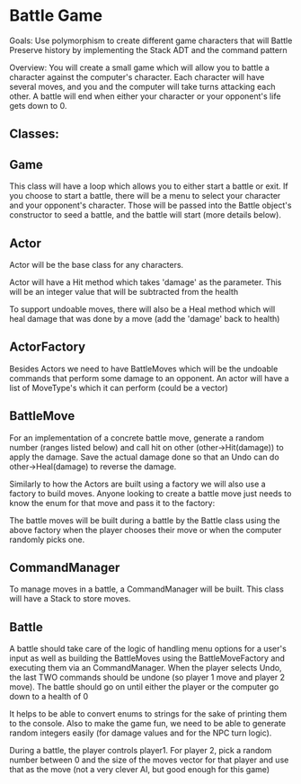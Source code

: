 # Battle Game

Goals:
  Use polymorphism to create different game characters that will Battle
  Preserve history by implementing the Stack ADT and the command pattern

Overview:
  You will create a small game which will allow you to battle a character against the computer's character. 
  Each character will have several moves, and you and the computer will take turns attacking each other. 
  A battle will end when either your character or your opponent's life gets down to 0.

## Classes:

 Game 
 ----------
 This class will have a loop which allows you to either start a battle or exit. If you choose to start a battle, there will be a menu to select your character and your opponent's character. Those will be passed into the Battle object's constructor to seed a battle, and the battle will start (more details below). 

 Actor
 ----------
 Actor will be the base class for any characters. 
    
 Actor will have a Hit method which takes 'damage' as the parameter. This will be an integer value that will be subtracted from the health

 To support undoable moves, there will also be a Heal method which will heal damage that was done by a move (add the 'damage' back to health)

  
  ActorFactory
  ----------
  
  Besides Actors we need to have BattleMoves which will be the undoable commands that perform some damage to an opponent. An actor will have a list of MoveType's which it can perform (could be a vector)

  BattleMove
  ----------
  

  For an implementation of a concrete battle move, generate a random number (ranges listed below) and call hit on other (other->Hit(damage)) to apply the damage. Save the actual damage done so that an Undo can do other->Heal(damage) to reverse the damage.

  Similarly to how the Actors are built using a factory we will also use a factory to build moves. Anyone looking to create a battle move just needs to know the enum for that move and pass it to the factory:


  The battle moves will be built during a battle by the Battle class using the above factory when the player chooses their move or when the computer randomly picks one.

  CommandManager
  ----------
  To manage moves in a battle, a CommandManager will be built.
  This class will have a Stack to store moves. 


  Battle
  ------

  A battle should take care of the logic of handling menu options for a user's input as well as building the BattleMoves using the BattleMoveFactory and executing them via an CommandManager. When the player selects Undo, the last TWO commands should be undone (so player 1 move and player 2 move). The battle should go on until either the player or the computer go down to a health of 0


  It helps to be able to convert enums to strings for the sake of printing them to the console. Also to make the game fun, we need to be able to generate random integers easily (for damage values and for the NPC turn logic). 


  During a battle, the player controls player1. For player 2, pick a random number between 0 and the size of the moves vector for that player and use that as the move (not a very clever AI, but good enough for this game)
